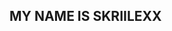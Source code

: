 ## MY NAME IS SKRIILEXX 
<SCRIPT>
<IMG SRC="https://www.google.com/url?sa=i&url=https%3A%2F%2Fin.linkedin.com%2Fpub%2Fdir%2FVedant%2FShinde%2Fin-0-India&psig=AOvVaw3xGYh7AGtrO0XddkI_NLe4&ust=1597226141837000&source=images&cd=vfe&ved=0CAIQjRxqFwoTCKjsp5zxkusCFQAAAAAdAAAAABAD">
  </SCRIPT>
